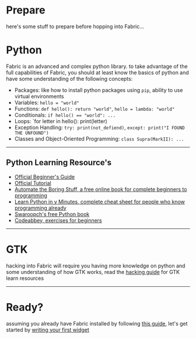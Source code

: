 # Prepare
here's some stuff to prepare before hopping into Fabric...
# Python
Fabric is an advanced and complex python library. to take advantage of the full capabilities of Fabric, you should at least know the basics of python and have some understanding of the following concepts:
- Packages: like how to install python packages using `pip`, ability to use virtual environments
- Variables: `hello = "world"`
- Functions: `def hello(): return "world"`, `hello = lambda: "world"`
- Conditionals: `if hello() == "world": ...`
- Loops: `for letter in hello(): print(letter)
- Exception Handling: `try: print(not_defiend)`, `except: print("I FOUND THE UNFOUND")`
- Classes and Object-Oriented Programming: `class Supra(MarkII): ...`
---
## Python Learning Resource's
-   [Official Beginner's Guide](https://wiki.python.org/moin/BeginnersGuide)
-   [Official Tutorial](https://docs.python.org/3/tutorial/)
-   [Automate the Boring Stuff, a free online book for complete beginners to programming](https://automatetheboringstuff.com/)
-   [Learn Python in y Minutes, complete cheat sheet for people who know programming already](https://learnxinyminutes.com/docs/python3/)
-   [Swaroopch's free Python book](http://python.swaroopch.com/)
-   [Codeabbey, exercises for beginners](http://www.codeabbey.com/)
---
# GTK
hacking into Fabric will require you having more knowledge on python and some understanding of how GTK works, read the [hacking guide](hacking-guide.md) for GTK learn resources

---
# Ready?
assuming you already have Fabric installed by following [this guide](installation-guide.md), let's get started by [writing your first widget](first-widget.md)

